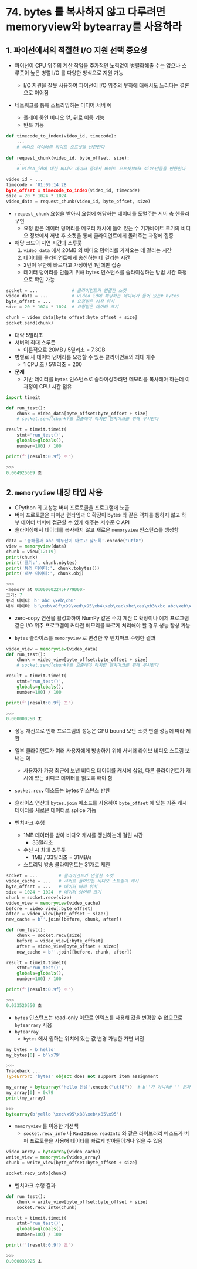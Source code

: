 # 74. bytes 를 복사하지 않고 다루려면 memoryview와 bytearray를 사용하라

## 1. 파이선에서의 적절한 I/O 지원 선택 중요성

- 파이선이 CPU 위주의 계산 작업을 추가적인 노력없이 병렬화해줄 수는 없으나 스루풋이 높은 병렬 I/O 를 다양한 방식으로 지원 가능
    - I/O 지원을 잘못 사용하여 파이선이 I/O 위주의 부하에 대해서도 느리다는 결론으로 이어짐
    
- 네트워크를 통해 스트리밍하는 미디어 서버 예
    - 플레이 중인 비디오 앞, 뒤로 이동 기능
    - 반복 기능

```python
def timecode_to_index(video_id, timecode):
    ...
    # 비디오 데이터의 바이트 오프셋을 반환한다
    
def request_chunk(video_id, byte_offset, size):
    ...
    # video_id에 대한 비디오 데이터 중에서 바이트 오프셋부터# size만큼을 반환한다

video_id = ...
timecode = '01:09:14:28
byte_offset = timecode_to_index(video_id, timecode)
size = 20 * 1024 * 1024
video_data = request_chunk(video_id, byte_offset, size)
```

- `request_chunk` 요청을 받아서 요청에 해당하는 데이터를 도렬주는 서버 측 핸들러 구현
    - 요청 받은 데이터 덩어리를 메모리 캐시에 들어 있는 수 기가바이트 크기의 비디오 정보에서 꺼낸 후 소켓을 통해 클라이언트에게 돌려주는 과정에 집중
- 해당 코드의 지연 시간과 스루풋
    1. `video_data` 에서 20MB 의 비디오 덩어리를 가져오는 데 걸리는 시간
    2. 데이터를 클라이언트에게 송신하는 데 걸리는 시간
    - 2번이 무한히 빠르다고 가정하면 1번에만 집중
    - 데이터 덩어리를 만들기 위해 bytes 인스턴스를 슬라이싱하는 방법 시간 측정으로 확인 가능

```python
socket = ...             # 클라이언트가 연결한 소켓
video_data = ...         # video_id에 해당하는 데이터가 들어 있는# bytes
byte_offset = ...        # 요청받은 시작 위치
size = 20 * 1024 * 1024  # 요청받은 데이터 크기

chunk = video_data[byte_offset:byte_offset + size]
socket.send(chunk)
```

- 대략 5밀리초
- 서버의 최대 스루풋
    - 이론적으로 20MB / 5밀리초 = 7.3GB
- 병렬로 새 데이터 덩어리를 요청할 수 있는 클라이언트의 최대 개수
    - 1 CPU 초 / 5밀리초 = 200
- **문제**
    - 기반 데이터를 `bytes` 인스턴스로 슬라이싱하려면 메모리를 복사해야 하는데 이 과정이 CPU 시간 점유

```python
import timeit

def run_test():
    chunk = video_data[byte_offset:byte_offset + size]
    # socket.send(chunk)를 호출해야 하지만 벤치마크를 위해 무시한다

result = timeit.timeit(
    stmt='run_test()',
    globals=globals(),
    number=100) / 100

print(f'{result:0.9f} 초')

>>>
0.004925669 초
```

## 2. `memoryview` 내장 타입 사용

- CPython 의 고성능 버퍼 프로토콜을 프로그램에 노출
- 버퍼 프로토콜은 파이선 런타임과 C 확장이 bytes 와 같은 객체를 통하지 않고 하부 데이터 버퍼에 접근할 수 있게 해주는 저수준 C API
- 슬라이싱에서 데이터를 복사하지 않고 새로운 `memoryview` 인스턴스를 생성함

```python
data = '동해물과 abc 백두산이 마르고 닳도록'.encode("utf8")
view = memoryview(data)
chunk = view[12:19]
print(chunk)
print('크기:', chunk.nbytes)
print('뷰의 데이터:', chunk.tobytes())
print('내부 데이터:', chunk.obj)

>>>
<memory at 0x000002245F779D00>
크기: 7
뷰의 데이터: b' abc \xeb\xb0'
내부 데이터: b'\xeb\x8f\x99\xed\x95\xb4\xeb\xac\xbc\xea\xb3\xbc abc\xeb\xb0\xb1\xeb\x91\x90\xec\x82\xb0\xec\x9d\xb4 \xeb\xa7\x88\xeb\xa5\xb4\xea\xb3\xa0 \xeb\x8b\xb3\xeb\x8f\x84\xeb\xa1\x9d
```

- zero-copy 연산을 활성화하여 NumPy 같은 수치 계산 C 확장이나 예제 프로그램 같은 I/O 위주 프로그램이 커다란 메모리를 빠르게 처리해야 할 경우 성능 향상 가능

- `bytes` 슬라이스를 `memoryview` 로 변경한 후 벤치마크 수행한 결과

```python
video_view = memoryview(video_data)
def run_test():
    chunk = video_view[byte_offset:byte_offset + size]
    # socket.send(chunk)를 호출해야 하지만 벤치마크를 위해 무시한다

result = timeit.timeit(
    stmt='run_test()',
    globals=globals(),
    number=100) / 100

print(f'{result:0.9f} 초')

>>>
0.000000250 초
```

- 성능 개선으로 인해 프로그램의 성능은 CPU bound 보단 소켓 연결 성능에 따라 제한

- 일부 클라이언트가 여러 사용자에게 방송하기 위해 서버러 라이브 비디오 스트림 보내는 예
    - 사용자가 가장 최근에 보낸 비디오 데이터를 캐시에 삽입, 다른 클라이언트가 캐시에 있는 비디오 데이터를 읽도록 해야 함
- `socket.recv` 메소드는 bytes 인스턴스 반환
- 슬라이스 연산과 `bytes.join` 메소드를 사용하여 `byte_offset` 에 있는 기존 캐시 데이터를 새로운 데이터로 splice 가능
- 벤치마크 수행
    - 1MB 데이터를 받아 비디오 캐시를 갱신하는데 걸린 시간
        - 33밀리초
    - 수신 시 최대 스루풋
        - 1MB / 33밀리초 = 31MB/s
    - 스트리밍 방송 클라이언트는 31개로 제한

```python
socket = ...        # 클라이언트가 연결한 소켓
video_cache = ...   # 서버로 들어오는 비디오 스트림의 캐시
byte_offset = ...   # 데이터 버퍼 위치
size = 1024 * 1024  # 데이터 덩어리 크기
chunk = socket.recv(size)
video_view = memoryview(video_cache)
before = video_view[:byte_offset]
after = video_view[byte_offset + size:]
new_cache = b''.join([before, chunk, after])
```

```python
def run_test():
    chunk = socket.recv(size)
    before = video_view[:byte_offset]
    after = video_view[byte_offset + size:]
    new_cache = b''.join([before, chunk, after])

result = timeit.timeit(
    stmt='run_test()',
    globals=globals(),
    number=100) / 100

print(f'{result:0.9f} 초')

>>>
0.033520550 초
```

- `bytes` 인스턴스는 read-only 이므로 인덱스를 사용해 값을 변경할 수 없으므로 `bytearrary` 사용
- `bytearray`
    - `bytes` 에서 원하는 위치에 있는 값 변경 가능한 가변 버전

```python
my_bytes = b'hello'
my_bytes[0] = b'\x79'

>>>
Traceback ...
TypeError: 'bytes' object does not support item assignment
```

```python
my_array = bytearray('hello 안녕'.encode("utf8"))  # b''가 아니라# '' 문자열
my_array[0] = 0x79
print(my_array)

>>>
bytearray(b'yello \xec\x95\x88\xeb\x85\x95')
```

- `memoryview` 를 이용한 개선책
    - `socket.recv_info` 나 `RawIOBase.readInto` 와 같은 라이브러리 메소드가 버퍼 프로토콜을 사용해 데이터를 빠르게 받아들이거나 읽을 수 있음

```python
video_array = bytearray(video_cache)
write_view = memoryview(video_array)
chunk = write_view[byte_offset:byte_offset + size]

socket.recv_into(chunk)
```

- 벤치마크 수행 결과

```python
def run_test():
    chunk = write_view[byte_offset:byte_offset + size]
    socket.recv_into(chunk)

result = timeit.timeit(
    stmt='run_test()',
    globals=globals(),
    number=100) / 100

print(f'{result:0.9f} 초')

>>>
0.000033925 초
```